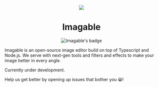 <div align="center">
    <img src="https://github./com/imagable/imagable/blob/master/resources/logo.png" />
    <h1>Imagable</h1>
    <img src="https://www.codefactor.io/repository/github/imagable/imagable/badge" alt="Imagable's badge" />
</div>

Imagable is an open-source image editor build on top of Typescript and Node.js.
We serve with next-gen tools and filters and effects to make your image better in every angle.

Currently under development.

Help us get better by opening up issues that bother you 😀!
